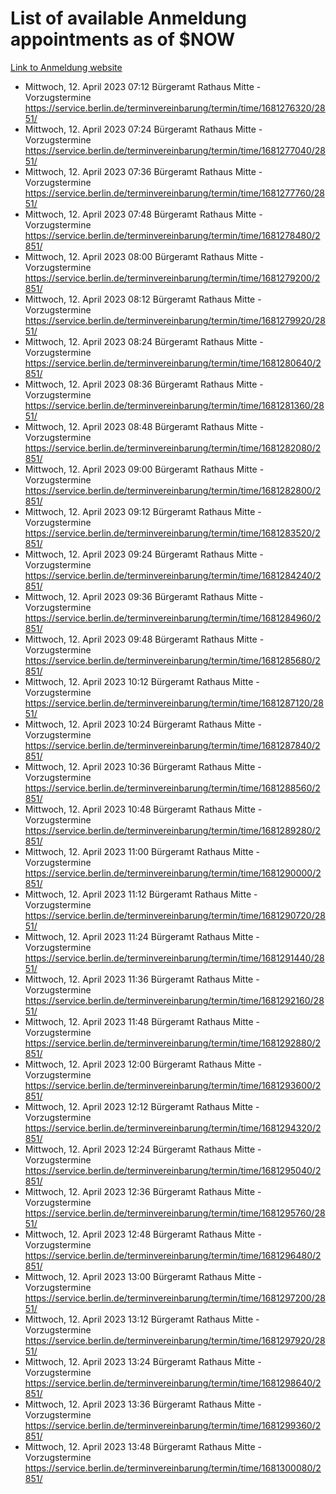 # List of available Anmeldung appointments as of $NOW
[Link to Anmeldung website](https://service.berlin.de/terminvereinbarung/termin/tag.php?termin=1&anliegen[]=120686&dienstleisterlist=122210,122217,327316,122219,327312,122227,327314,122231,327346,122243,327348,122254,122252,329742,122260,329745,122262,329748,122271,327278,122273,327274,122277,327276,330436,122280,327294,122282,327290,122284,327292,122291,327270,122285,327266,122286,327264,122296,327268,150230,329760,122297,327286,122294,327284,122312,329763,122314,329775,122304,327330,122311,327334,122309,327332,317869,122281,327352,122279,329772,122283,122276,327324,122274,327326,122267,329766,122246,327318,122251,327320,122257,327322,122208,327298,122226,327300&herkunft=http%3A%2F%2Fservice.berlin.de%2Fdienstleistung%2F120686%2F)
- Mittwoch, 12. April 2023 07:12 Bürgeramt Rathaus Mitte - Vorzugstermine https://service.berlin.de/terminvereinbarung/termin/time/1681276320/2851/
- Mittwoch, 12. April 2023 07:24 Bürgeramt Rathaus Mitte - Vorzugstermine https://service.berlin.de/terminvereinbarung/termin/time/1681277040/2851/
- Mittwoch, 12. April 2023 07:36 Bürgeramt Rathaus Mitte - Vorzugstermine https://service.berlin.de/terminvereinbarung/termin/time/1681277760/2851/
- Mittwoch, 12. April 2023 07:48 Bürgeramt Rathaus Mitte - Vorzugstermine https://service.berlin.de/terminvereinbarung/termin/time/1681278480/2851/
- Mittwoch, 12. April 2023 08:00 Bürgeramt Rathaus Mitte - Vorzugstermine https://service.berlin.de/terminvereinbarung/termin/time/1681279200/2851/
- Mittwoch, 12. April 2023 08:12 Bürgeramt Rathaus Mitte - Vorzugstermine https://service.berlin.de/terminvereinbarung/termin/time/1681279920/2851/
- Mittwoch, 12. April 2023 08:24 Bürgeramt Rathaus Mitte - Vorzugstermine https://service.berlin.de/terminvereinbarung/termin/time/1681280640/2851/
- Mittwoch, 12. April 2023 08:36 Bürgeramt Rathaus Mitte - Vorzugstermine https://service.berlin.de/terminvereinbarung/termin/time/1681281360/2851/
- Mittwoch, 12. April 2023 08:48 Bürgeramt Rathaus Mitte - Vorzugstermine https://service.berlin.de/terminvereinbarung/termin/time/1681282080/2851/
- Mittwoch, 12. April 2023 09:00 Bürgeramt Rathaus Mitte - Vorzugstermine https://service.berlin.de/terminvereinbarung/termin/time/1681282800/2851/
- Mittwoch, 12. April 2023 09:12 Bürgeramt Rathaus Mitte - Vorzugstermine https://service.berlin.de/terminvereinbarung/termin/time/1681283520/2851/
- Mittwoch, 12. April 2023 09:24 Bürgeramt Rathaus Mitte - Vorzugstermine https://service.berlin.de/terminvereinbarung/termin/time/1681284240/2851/
- Mittwoch, 12. April 2023 09:36 Bürgeramt Rathaus Mitte - Vorzugstermine https://service.berlin.de/terminvereinbarung/termin/time/1681284960/2851/
- Mittwoch, 12. April 2023 09:48 Bürgeramt Rathaus Mitte - Vorzugstermine https://service.berlin.de/terminvereinbarung/termin/time/1681285680/2851/
- Mittwoch, 12. April 2023 10:12 Bürgeramt Rathaus Mitte - Vorzugstermine https://service.berlin.de/terminvereinbarung/termin/time/1681287120/2851/
- Mittwoch, 12. April 2023 10:24 Bürgeramt Rathaus Mitte - Vorzugstermine https://service.berlin.de/terminvereinbarung/termin/time/1681287840/2851/
- Mittwoch, 12. April 2023 10:36 Bürgeramt Rathaus Mitte - Vorzugstermine https://service.berlin.de/terminvereinbarung/termin/time/1681288560/2851/
- Mittwoch, 12. April 2023 10:48 Bürgeramt Rathaus Mitte - Vorzugstermine https://service.berlin.de/terminvereinbarung/termin/time/1681289280/2851/
- Mittwoch, 12. April 2023 11:00 Bürgeramt Rathaus Mitte - Vorzugstermine https://service.berlin.de/terminvereinbarung/termin/time/1681290000/2851/
- Mittwoch, 12. April 2023 11:12 Bürgeramt Rathaus Mitte - Vorzugstermine https://service.berlin.de/terminvereinbarung/termin/time/1681290720/2851/
- Mittwoch, 12. April 2023 11:24 Bürgeramt Rathaus Mitte - Vorzugstermine https://service.berlin.de/terminvereinbarung/termin/time/1681291440/2851/
- Mittwoch, 12. April 2023 11:36 Bürgeramt Rathaus Mitte - Vorzugstermine https://service.berlin.de/terminvereinbarung/termin/time/1681292160/2851/
- Mittwoch, 12. April 2023 11:48 Bürgeramt Rathaus Mitte - Vorzugstermine https://service.berlin.de/terminvereinbarung/termin/time/1681292880/2851/
- Mittwoch, 12. April 2023 12:00 Bürgeramt Rathaus Mitte - Vorzugstermine https://service.berlin.de/terminvereinbarung/termin/time/1681293600/2851/
- Mittwoch, 12. April 2023 12:12 Bürgeramt Rathaus Mitte - Vorzugstermine https://service.berlin.de/terminvereinbarung/termin/time/1681294320/2851/
- Mittwoch, 12. April 2023 12:24 Bürgeramt Rathaus Mitte - Vorzugstermine https://service.berlin.de/terminvereinbarung/termin/time/1681295040/2851/
- Mittwoch, 12. April 2023 12:36 Bürgeramt Rathaus Mitte - Vorzugstermine https://service.berlin.de/terminvereinbarung/termin/time/1681295760/2851/
- Mittwoch, 12. April 2023 12:48 Bürgeramt Rathaus Mitte - Vorzugstermine https://service.berlin.de/terminvereinbarung/termin/time/1681296480/2851/
- Mittwoch, 12. April 2023 13:00 Bürgeramt Rathaus Mitte - Vorzugstermine https://service.berlin.de/terminvereinbarung/termin/time/1681297200/2851/
- Mittwoch, 12. April 2023 13:12 Bürgeramt Rathaus Mitte - Vorzugstermine https://service.berlin.de/terminvereinbarung/termin/time/1681297920/2851/
- Mittwoch, 12. April 2023 13:24 Bürgeramt Rathaus Mitte - Vorzugstermine https://service.berlin.de/terminvereinbarung/termin/time/1681298640/2851/
- Mittwoch, 12. April 2023 13:36 Bürgeramt Rathaus Mitte - Vorzugstermine https://service.berlin.de/terminvereinbarung/termin/time/1681299360/2851/
- Mittwoch, 12. April 2023 13:48 Bürgeramt Rathaus Mitte - Vorzugstermine https://service.berlin.de/terminvereinbarung/termin/time/1681300080/2851/
